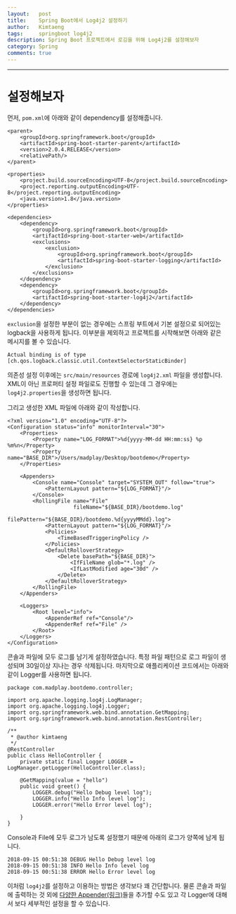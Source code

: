 ```yaml
---
layout:   post
title:    Spring Boot에서 Log4j2 설정하기
author:   Kimtaeng
tags: 	  springboot log4j2 
description: Spring Boot 프로젝트에서 로깅을 위해 Log4j2를 설정해보자 
category: Spring
comments: true
---
```


<hr/>

# 설정해보자

먼저, ```pom.xml```에 아래와 같이 dependency를 설정해줍니다.

<pre class="line-numbers"><code class="language-xml" data-start="1">&lt;parent&gt;
    &lt;groupId&gt;org.springframework.boot&lt;/groupId&gt;
    &lt;artifactId&gt;spring-boot-starter-parent&lt;/artifactId&gt;
    &lt;version&gt;2.0.4.RELEASE&lt;/version&gt;
    &lt;relativePath/&gt;
&lt;/parent&gt;

&lt;properties&gt;
    &lt;project.build.sourceEncoding&gt;UTF-8&lt;/project.build.sourceEncoding&gt;
    &lt;project.reporting.outputEncoding&gt;UTF-8&lt;/project.reporting.outputEncoding&gt;
    &lt;java.version&gt;1.8&lt;/java.version&gt;
&lt;/properties&gt;

&lt;dependencies&gt;
    &lt;dependency&gt;
        &lt;groupId&gt;org.springframework.boot&lt;/groupId&gt;
        &lt;artifactId&gt;spring-boot-starter-web&lt;/artifactId&gt;
        &lt;exclusions&gt;
            &lt;exclusion&gt;
                &lt;groupId&gt;org.springframework.boot&lt;/groupId&gt;
                &lt;artifactId&gt;spring-boot-starter-logging&lt;/artifactId&gt;
            &lt;/exclusion&gt;
        &lt;/exclusions&gt;
    &lt;/dependency&gt;
    &lt;dependency&gt;
        &lt;groupId&gt;org.springframework.boot&lt;/groupId&gt;
        &lt;artifactId&gt;spring-boot-starter-log4j2&lt;/artifactId&gt;
    &lt;/dependency&gt;
&lt;/dependencies&gt;
</code></pre>

```exclusion```을 설정한 부분이 없는 경우에는 스프링 부트에서 기본 설정으로 되어있는 logback을 사용하게 됩니다.
이부분을 제외하고 프로젝트를 시작해보면 아래와 같은 메시지를 볼 수 있습니다.

```Actual binding is of type [ch.qos.logback.classic.util.ContextSelectorStaticBinder]```

의존성 설정 이후에는 ```src/main/resources``` 경로에 ```log4j2.xml``` 파일을 생성합니다.
XML이 아닌 프로퍼티 설정 파일로도 진행할 수 있는데 그 경우에는 ```log4j2.properties```을 생성하면 됩니다.

그리고 생성한 XML 파일에 아래와 같이 작성합니다.

<pre class="line-numbers"><code class="language-xml" data-start="1">&lt;?xml version=&quot;1.0&quot; encoding=&quot;UTF-8&quot;?&gt;
&lt;Configuration status=&quot;info&quot; monitorInterval=&quot;30&quot;&gt;
    &lt;Properties&gt;
        &lt;Property name=&quot;LOG_FORMAT&quot;&gt;%d{yyyy-MM-dd HH:mm:ss} %p %m%n&lt;/Property&gt;
        &lt;Property name=&quot;BASE_DIR&quot;&gt;/Users/madplay/Desktop/bootdemo&lt;/Property&gt;
    &lt;/Properties&gt;

    &lt;Appenders&gt;
        &lt;Console name=&quot;Console&quot; target=&quot;SYSTEM_OUT&quot; follow=&quot;true&quot;&gt;
            &lt;PatternLayout pattern=&quot;${LOG_FORMAT}&quot;/&gt;
        &lt;/Console&gt;
        &lt;RollingFile name=&quot;File&quot;
                     fileName=&quot;${BASE_DIR}/bootdemo.log&quot;
                     filePattern=&quot;${BASE_DIR}/bootdemo.%d{yyyyMMdd}.log&quot;&gt;
            &lt;PatternLayout pattern=&quot;${LOG_FORMAT}&quot;/&gt;
            &lt;Policies&gt;
                &lt;TimeBasedTriggeringPolicy /&gt;
            &lt;/Policies&gt;
            &lt;DefaultRolloverStrategy&gt;
                &lt;Delete basePath=&quot;${BASE_DIR}&quot;&gt;
                    &lt;IfFileName glob=&quot;*.log&quot; /&gt;
                    &lt;IfLastModified age=&quot;30d&quot; /&gt;
                &lt;/Delete&gt;
            &lt;/DefaultRolloverStrategy&gt;
        &lt;/RollingFile&gt;
    &lt;/Appenders&gt;

    &lt;Loggers&gt;
        &lt;Root level=&quot;info&quot;&gt;
            &lt;AppenderRef ref=&quot;Console&quot;/&gt;
            &lt;AppenderRef ref=&quot;File&quot; /&gt;
        &lt;/Root&gt;
    &lt;/Loggers&gt;
&lt;/Configuration&gt;
</code></pre>

콘솔과 파일에 모두 로그를 남기게 설정하였습니다. 특정 파일 패턴으로 로그 파일이 생성되며 30일이상 지나는 경우 삭제됩니다.
마지막으로 애플리케이션 코드에서는 아래와 같이 Logger를 사용하면 됩니다.

<pre class="line-numbers"><code class="language-java" data-start="1">package com.madplay.bootdemo.controller;

import org.apache.logging.log4j.LogManager;
import org.apache.logging.log4j.Logger;
import org.springframework.web.bind.annotation.GetMapping;
import org.springframework.web.bind.annotation.RestController;

/**
 * @author kimtaeng
 */
@RestController
public class HelloController {
    private static final Logger LOGGER = LogManager.getLogger(HelloController.class);

    @GetMapping(value = "hello")
    public void greet() {
        LOGGER.debug("Hello Debug level log");
        LOGGER.info("Hello Info level log");
        LOGGER.error("Hello Error level log");
        
    }
}
</code></pre>

Console과 File에 모두 로그가 남도록 설정했기 때문에 아래의 로그가 양쪽에 남게 됩니다.

```
2018-09-15 00:51:38 DEBUG Hello Debug level log
2018-09-15 00:51:38 INFO Hello Info level log
2018-09-15 00:51:38 ERROR Hello Error level log
```

이처럼 ```log4j2```를 설정하고 이용하는 방법은 생각보다 꽤 간단합니다. 물론 콘솔과 파일에 출력하는 것 외에
<a href="http://home.apache.org/~rpopma/log4j/2.6/manual/appenders.html" target="_blank">다양한 Appender(링크)</a>들을
추가할 수도 있고 각 Logger에 대해서 보다 세부적인 설정을 할 수 있습니다.